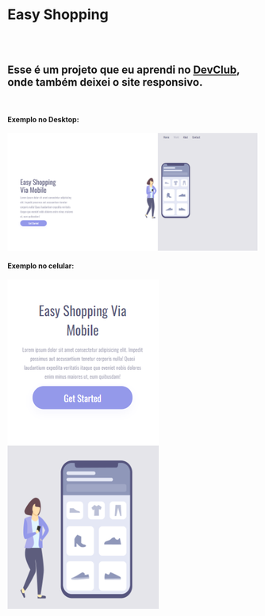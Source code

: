 <h1>Easy Shopping</h1>
<br>
<br>
<h2>Esse é um projeto que eu aprendi no <a href="https://rodolfomori.com.br/devclub"> DevClub<a/>, onde também deixei o site responsivo. </h2>
<br>
<h4>Exemplo no Desktop:</h4>
<img src="https://github.com/Robx33/Projeto-Mobile-Shopping-Responsivo/blob/master/Assets/desktop1.png?raw=true" />
<br>
<h4>Exemplo no celular:</h4>
<img src="https://github.com/Robx33/Projeto-Mobile-Shopping-Responsivo/blob/master/Assets/mobile2.png?raw=true" />
